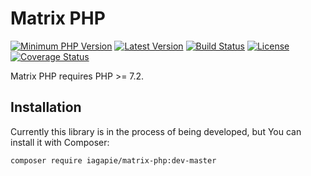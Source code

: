 # Matrix PHP

[![Minimum PHP Version](https://img.shields.io/badge/php-%3E%3D%207.2-8892BF.svg)](https://php.net/)
[![Latest Version](https://img.shields.io/packagist/v/iagapie/matrix-php.svg)](https://packagist.org/packages/iagapie/matrix-php)
[![Build Status](https://travis-ci.org/iagapie/matrix-php.svg?branch=master)](https://travis-ci.org/iagapie/matrix-php)
[![License](https://poser.pugx.org/iagapie/matrix-php/license)](https://packagist.org/packages/iagapie/matrix-php)
[![Coverage Status](https://coveralls.io/repos/github/iagapie/matrix-php/badge.svg?branch=master)](https://coveralls.io/github/iagapie/matrix-php?branch=master)

Matrix PHP requires PHP >= 7.2.

## Installation

Currently this library is in the process of being developed, but You can install it with Composer:

```
composer require iagapie/matrix-php:dev-master
```

<!---
# docker-compose run --rm php-cli composer install
# docker-compose run --rm php-cli vendor/bin/phpunit
-->
